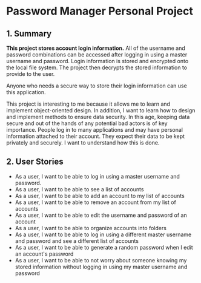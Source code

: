 # Password Manager Personal Project

## 1. Summary

**This project stores account login information.** All of the username and password combinations can be accessed after
logging in using a master username and password. Login information is stored and encrypted onto the local file system.
The project then decrypts the stored information to provide to the user.

Anyone who needs a secure way to store their login information can use this application.

This project is interesting to me because it allows me to learn and implement object-oriented design. In addition, I
want to learn how to design and implement methods to ensure data security. In this age, keeping data secure and out of
the hands of any potential bad actors is of key importance. People log in to many applications and may have personal 
information attached to their account. They expect their data to be kept privately and securely. I want to 
understand how this is done.

## 2. User Stories

- As a user, I want to be able to log in using a master username and password.
- As a user, I want to be able to see a list of accounts
- As a user, I want to be able to add an account to my list of accounts
- As a user, I want to be able to remove an account from my list of accounts
- As a user, I want to be able to edit the username and password of an account
- As a user, I want to be able to organize accounts into folders
- As a user, I want to be able to log in using a different master username and password and see a different list of
  accounts
- As a user, I want to be able to generate a random password when I edit an account's password
- As a user, I want to be able to not worry about someone knowing my stored information without logging in using my 
  master username and password
